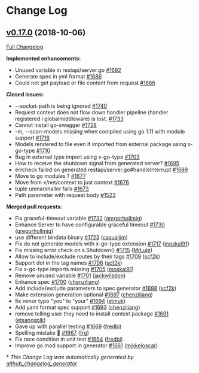 # Change Log

## [v0.17.0](https://github.com/istforks/go-swagger/tree/v0.17.0) (2018-10-06)
[Full Changelog](https://github.com/istforks/go-swagger/compare/0.16.0...v0.17.0)

**Implemented enhancements:**

- Unused variable in restapi/server.go [\#1692](https://github.com/istforks/go-swagger/issues/1692)
- Generate spec in yml format [\#1686](https://github.com/istforks/go-swagger/issues/1686)
- Could not get payload or file content from request [\#1666](https://github.com/istforks/go-swagger/issues/1666)

**Closed issues:**

- --socket-path is being ignored [\#1740](https://github.com/istforks/go-swagger/issues/1740)
- Request context does not flow down handler pipeline \(handler registered i globalmiddleware\) is lost. [\#1733](https://github.com/istforks/go-swagger/issues/1733)
- Cannot install go-swagger [\#1728](https://github.com/istforks/go-swagger/issues/1728)
- -m, --scan-models missing when compiled using go 1.11 with module support [\#1718](https://github.com/istforks/go-swagger/issues/1718)
- Models rendered to file even if imported from external package using x-go-type [\#1710](https://github.com/istforks/go-swagger/issues/1710)
- Bug in external type import using x-go-type [\#1703](https://github.com/istforks/go-swagger/issues/1703)
- How to receive the shutdown signal from generated server? [\#1695](https://github.com/istforks/go-swagger/issues/1695)
- errcheck failed on generated restapi/server.go\#handleInterrupt [\#1689](https://github.com/istforks/go-swagger/issues/1689)
- Move to go modules ? [\#1677](https://github.com/istforks/go-swagger/issues/1677)
- Move from x/net/context to just context [\#1676](https://github.com/istforks/go-swagger/issues/1676)
- tuple unmarshaller fails [\#1673](https://github.com/istforks/go-swagger/issues/1673)
- Path parameter with request body [\#1523](https://github.com/istforks/go-swagger/issues/1523)

**Merged pull requests:**

- Fix graceful-timeout variable [\#1732](https://github.com/istforks/go-swagger/pull/1732) ([gregorhollmig](https://github.com/gregorhollmig))
- Enhance Server to have configurable graceful timeout [\#1730](https://github.com/istforks/go-swagger/pull/1730) ([gregorhollmig](https://github.com/gregorhollmig))
- use different bindata binary [\#1723](https://github.com/istforks/go-swagger/pull/1723) ([casualjim](https://github.com/casualjim))
- Fix do not generate models with x-go-type extension [\#1717](https://github.com/istforks/go-swagger/pull/1717) ([moskal91](https://github.com/moskal91))
- Fix missing error check on s.Shutdown\(\) [\#1715](https://github.com/istforks/go-swagger/pull/1715) ([MrLuje](https://github.com/MrLuje))
- Allow to include/exclude routes by their tags [\#1709](https://github.com/istforks/go-swagger/pull/1709) ([scf2k](https://github.com/scf2k))
- Support dot in the tag names [\#1706](https://github.com/istforks/go-swagger/pull/1706) ([scf2k](https://github.com/scf2k))
- Fix x-go-type imports missing [\#1705](https://github.com/istforks/go-swagger/pull/1705) ([moskal91](https://github.com/moskal91))
- Remove unused variable [\#1701](https://github.com/istforks/go-swagger/pull/1701) ([jackwilsdon](https://github.com/jackwilsdon))
- Enhance spec  [\#1700](https://github.com/istforks/go-swagger/pull/1700) ([chenziliang](https://github.com/chenziliang))
- Add include/exclude parameters to spec generator [\#1698](https://github.com/istforks/go-swagger/pull/1698) ([scf2k](https://github.com/scf2k))
- Make extension generation optional [\#1697](https://github.com/istforks/go-swagger/pull/1697) ([chenziliang](https://github.com/chenziliang))
- fix minor typo "you" to "your" [\#1694](https://github.com/istforks/go-swagger/pull/1694) ([stmuk](https://github.com/stmuk))
- Add yaml format spec support [\#1693](https://github.com/istforks/go-swagger/pull/1693) ([chenziliang](https://github.com/chenziliang))
- remove telling user they need to install context package [\#1691](https://github.com/istforks/go-swagger/pull/1691) ([etsangsplk](https://github.com/etsangsplk))
- Gave up with parallel testing [\#1669](https://github.com/istforks/go-swagger/pull/1669) ([fredbi](https://github.com/fredbi))
- Spelling mistake 🍝 [\#1667](https://github.com/istforks/go-swagger/pull/1667) ([frg](https://github.com/frg))
- Fix race condition in unit test [\#1664](https://github.com/istforks/go-swagger/pull/1664) ([fredbi](https://github.com/fredbi))
- Improve go.mod support in generator [\#1661](https://github.com/istforks/go-swagger/pull/1661) ([mikkeloscar](https://github.com/mikkeloscar))

\* *This Change Log was automatically generated by [github_changelog_generator](https://github.com/skywinder/Github-Changelog-Generator)*
